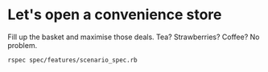# Let's open a convenience store

Fill up the basket and maximise those deals. Tea? Strawberries? Coffee? No problem.

`rspec spec/features/scenario_spec.rb`
